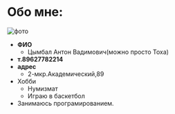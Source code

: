 # Обо мне:

![фото](https://pp.userapi.com/c840026/v840026705/3f79d/MAT7cSAn2C4.jpg)
* **ФИО**
    * Цымбал Антон Вадимович(можно просто Тоха)
* **т.89627782214**
* **адрес**
    * 2-мкр.Академический,89
* Хобби
    * Нумизмат
    * Играю в баскетбол
* Занимаюсь програмированием.

